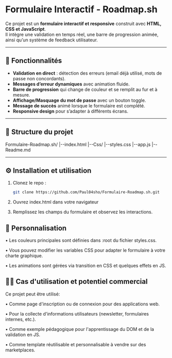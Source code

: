 # Formulaire Interactif - Roadmap.sh

Ce projet est un **formulaire interactif et responsive** construit avec **HTML, CSS et JavaScript**.  
Il intègre une validation en temps réel, une barre de progression animée, ainsi qu’un système de feedback utilisateur.

---

## 🚀 Fonctionnalités
- **Validation en direct** : détection des erreurs (email déjà utilisé, mots de passe non concordants).
- **Messages d’erreur dynamiques** avec animation fluide.
- **Barre de progression** qui change de couleur et se remplit au fur et à mesure.
- **Affichage/Masquage du mot de passe** avec un bouton toggle.
- **Message de succès** animé lorsque le formulaire est complété.
- **Responsive design** pour s’adapter à différents écrans.

---

## 📂 Structure du projet

Formulaire-Roadmap.sh/
|--index.html
|--Css/
|--styles.css
|--app.js
|--Readme.md


---

## ⚙️ Installation et utilisation

1. Clonez le repo :
   ```bash
   git clone https://github.com/Paul04sho/Formulaire-Roadmap.sh.git

2. Ouvrez index.html dans votre navigateur

3. Remplissez les champs du formulaire et observez les interactions.

## 🎨 Personnalisation

• Les couleurs principales sont définies dans :root du fichier styles.css.

• Vous pouvez modifier les variables CSS pour adapter le formulaire à votre charte 
graphique.

• Les animations sont gérées via transition en CSS et quelques effets en JS.


## 👨‍💻  Cas d'utilisation et potentiel commercial

Ce projet peut être utilisé:

• Comme page d'inscription ou de connexion pour des applications web.

• Pour la collecte d'informations utilisateurs (newsletter, formulaires internes, etc.).

• Comme exemple pédagogique pour l'apprentissage du DOM et de la validation en JS.

• Comme template réutilisable et personnalisable à vendre sur des marketplaces.

